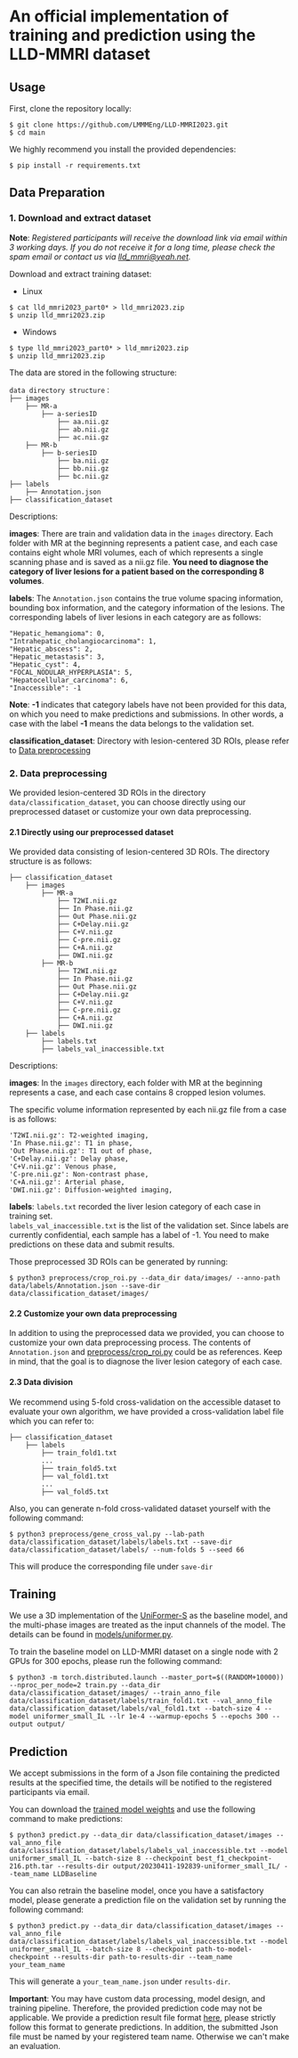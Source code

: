 # An official implementation of training and prediction using the LLD-MMRI dataset

## Usage

First, clone the repository locally:
```
$ git clone https://github.com/LMMMEng/LLD-MMRI2023.git
$ cd main
```
We highly recommend you install the provided dependencies:
```
$ pip install -r requirements.txt
```

## Data Preparation
### 1. Download and extract dataset
**Note**: *Registered participants will receive the download link via email within 3 working days. If you do not receive it for a long time, please check the spam email or contact us via lld_mmri@yeah.net.*   


Download and extract training dataset: 
- Linux

```
$ cat lld_mmri2023_part0* > lld_mmri2023.zip
$ unzip lld_mmri2023.zip
```
- Windows
```
$ type lld_mmri2023_part0* > lld_mmri2023.zip
$ unzip lld_mmri2023.zip

```


The data are stored in the following structure:   
```
data directory structure：
├── images
    ├── MR-a
        ├── a-seriesID
            ├── aa.nii.gz
            ├── ab.nii.gz
            ├── ac.nii.gz
    ├── MR-b
        ├── b-seriesID
            ├── ba.nii.gz
            ├── bb.nii.gz
            ├── bc.nii.gz
├── labels
    ├── Annotation.json
├── classification_dataset
```
Descriptions: 

**images**: There are train and validation data in the ```images``` directory. Each folder with MR at the beginning represents a patient case, and each case contains eight whole MRI volumes, each of which represents a single scanning phase and is saved as a nii.gz file. **You need to diagnose the category of liver lesions for a patient based on the corresponding 8 volumes**.  

**labels**: The ```Annotation.json``` contains the true volume spacing information, bounding box information, and the category information of the lesions. The corresponding labels of liver lesions in each category are as follows:
```
"Hepatic_hemangioma": 0,
"Intrahepatic_cholangiocarcinoma": 1,
"Hepatic_abscess": 2,
"Hepatic_metastasis": 3,
"Hepatic_cyst": 4,
"FOCAL_NODULAR_HYPERPLASIA": 5,
"Hepatocellular_carcinoma": 6,
"Inaccessible": -1
```
**Note**: **-1** indicates that category labels have not been provided for this data, on which you need to make predictions and submissions. In other words, a case with the label **-1** means the data belongs to the validation set.

**classification_dataset**:  Directory with lesion-centered 3D ROIs, please refer to [Data preprocessing](#2-data-preprocessingdata-preprocessing)

### 2. Data preprocessing
We provided lesion-centered 3D ROIs in the directory ```data/classification_dataset```, you can choose directly using our preprocessed dataset or customize your own data preprocessing.

#### 2.1 Directly using our preprocessed dataset
We provided data consisting of lesion-centered 3D ROIs. The directory structure is as follows: 
```
├── classification_dataset
    ├── images
        ├── MR-a
            ├── T2WI.nii.gz
            ├── In Phase.nii.gz
            ├── Out Phase.nii.gz
            ├── C+Delay.nii.gz
            ├── C+V.nii.gz
            ├── C-pre.nii.gz
            ├── C+A.nii.gz
            ├── DWI.nii.gz
        ├── MR-b
            ├── T2WI.nii.gz
            ├── In Phase.nii.gz
            ├── Out Phase.nii.gz
            ├── C+Delay.nii.gz
            ├── C+V.nii.gz
            ├── C-pre.nii.gz
            ├── C+A.nii.gz
            ├── DWI.nii.gz
    ├── labels
        ├── labels.txt
        ├── labels_val_inaccessible.txt
```
Descriptions: 

**images**: In the ```images``` directory, each folder with MR at the beginning represents a case, and each case contains 8 cropped lesion volumes.   
 
The specific volume information represented by each nii.gz file from a case is as follows:
```
'T2WI.nii.gz': T2-weighted imaging,
'In Phase.nii.gz': T1 in phase, 
'Out Phase.nii.gz': T1 out of phase,
'C+Delay.nii.gz': Delay phase,
'C+V.nii.gz': Venous phase,
'C-pre.nii.gz': Non-contrast phase,
'C+A.nii.gz': Arterial phase, 
'DWI.nii.gz': Diffusion-weighted imaging,
```
**labels**: 
```labels.txt``` recorded the liver lesion category of each case in training set.   
```labels_val_inaccessible.txt``` is the list of the validation set. Since labels are currently confidential, each sample has a label of -1. You need to make predictions on these data and submit results.

Those preprocessed 3D ROIs can be generated by running:
```
$ python3 preprocess/crop_roi.py --data_dir data/images/ --anno-path data/labels/Annotation.json --save-dir data/classification_dataset/images/
```

#### 2.2 Customize your own data preprocessing

In addition to using the preprocessed data we provided, you can choose to customize your own data preprocessing process. The contents of ```Annotation.json``` and [preprocess/crop_roi.py](```preprocess/crop_roi.py```) could be as references. Keep in mind, that the goal is to diagnose the liver lesion category of each case.

#### 2.3 Data division
We recommend using 5-fold cross-validation on the accessible dataset to evaluate your own algorithm, we have provided a cross-validation label file which you can refer to:
```
├── classification_dataset
    ├── labels
        ├── train_fold1.txt
        ...
        ├── train_fold5.txt
        ├── val_fold1.txt
        ...
        ├── val_fold5.txt
```

Also, you can generate n-fold cross-validated dataset yourself with the following command:
```
$ python3 preprocess/gene_cross_val.py --lab-path data/classification_dataset/labels/labels.txt --save-dir data/classification_dataset/labels/ --num-folds 5 --seed 66
```
This will produce the corresponding file under ```save-dir```

## Training
We use a 3D implementation of the [UniFormer-S](https://github.com/Sense-X/UniFormer/tree/main/image_classification) as the baseline model, and the multi-phase images are treated as the input channels of the model. The details can be found in [models/uniformer.py](models/uniformer.py).

To train the baseline model on LLD-MMRI dataset on a single node with 2 GPUs for 300 epochs, please run the following command:

```
$ python3 -m torch.distributed.launch --master_port=$((RANDOM+10000)) --nproc_per_node=2 train.py --data_dir data/classification_dataset/images/ --train_anno_file data/classification_dataset/labels/train_fold1.txt --val_anno_file data/classification_dataset/labels/val_fold1.txt --batch-size 4 --model uniformer_small_IL --lr 1e-4 --warmup-epochs 5 --epochs 300 --output output/
```

## Prediction
We accept submissions in the form of a Json file containing the predicted results at the specified time, the details will be notified to the registered participants via email.  

You can download the [trained model weights](https://github.com/LMMMEng/LLD-MMRI2023/releases/download/release-v1/best_f1_checkpoint-216.pth.tar) and use the following command to make predictions:

```
$ python3 predict.py --data_dir data/classification_dataset/images --val_anno_file data/classification_dataset/labels/labels_val_inaccessible.txt --model uniformer_small_IL --batch-size 8 --checkpoint best_f1_checkpoint-216.pth.tar --results-dir output/20230411-192839-uniformer_small_IL/ --team_name LLDBaseline
```

You can also retrain the baseline model, once you have a satisfactory model, please generate a prediction file on the validation set by running the following command:
```
$ python3 predict.py --data_dir data/classification_dataset/images --val_anno_file data/classification_dataset/labels/labels_val_inaccessible.txt --model uniformer_small_IL --batch-size 8 --checkpoint path-to-model-checkpoint --results-dir path-to-results-dir --team_name your_team_name
```
This will generate a ```your_team_name.json``` under ```results-dir```.    

**Important**: You may have custom data processing, model design, and training pipeline. Therefore, the provided prediction code may not be applicable. We provide a prediction result file format [here](output/LLDBaseline.json), please strictly follow this format to generate predictions. In addition, the submitted Json file must be named by your registered team name. Otherwise we can't make an evaluation.
